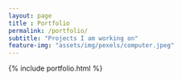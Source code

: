 ```yaml
---
layout: page
title : Portfolio
permalink: /portfolio/
subtitle: "Projects I am working on"
feature-img: "assets/img/pexels/computer.jpeg"
---
```


{% include portfolio.html %}

